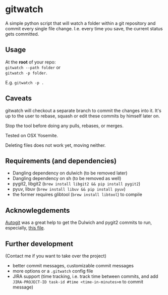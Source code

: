 # gitwatch

A simple python script that will watch a folder within a git repository and commit every single file change.
I.e. every time you save, the current status gets committed.


## Usage

At the **root** of your repo:  
`gitwatch --path folder` or  
`gitwatch -p folder`.

E.g. `gitwatch -p .`


## Caveats

gitwatch will checkout a separate branch to commit the changes into it.
It's up to the user to rebase, squash or edit these commits by himself later on.

Stop the tool before doing any pulls, rebases, or merges.

Tested on OSX Yosemite.

Deleting files does not work yet, moving neither.


## Requirements (and dependencies)

- Dangling dependency on dulwich (to be removed later)
- Dangling dependency on sh (to be removed as well)
- pygit2, libgit2 (`brew install libgit2 && pip install pygit2`)
- pyuv, libuv (`brew install libuv && pip install pyuv`)
- the former requires glibtool (`brew install libtool`) to compile


## Acknowlegdements

[Autogit](https://github.com/chrisparnin/autogit) was a great help to get the Dulwich and pygit2 commits to run,
especially, [this file](https://github.com/chrisparnin/autogit/blob/master/Sublime%20Text/autogit.py).

## Further development

(Contact me if you want to take over the project)

- better commit messages, customizable commit messages
- more options or a `.gitwatch` config file
- JIRA support (time tracking, i.e. track time between commits, and add `JIRA-PROJECT-ID task-id #time <time-in-minutes>m` to commit message)

